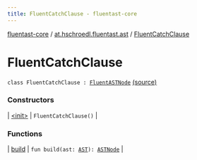 ```yaml
---
title: FluentCatchClause - fluentast-core
---
```


[fluentast-core](../../index.html) / [at.hschroedl.fluentast.ast](../index.html) / [FluentCatchClause](.)

# FluentCatchClause

`class FluentCatchClause : `[`FluentASTNode`](../-fluent-a-s-t-node/index.html) [(source)](http://github.com/hschroedl/fluentast/tree/master/core/at.hschroedl.fluentast/ast/ASTNode.kt#L55)

### Constructors

| [&lt;init&gt;](-init-.html) | `FluentCatchClause()` |

### Functions

| [build](build.html) | `fun build(ast: `[`AST`](https://help.eclipse.org/neon/topic/org.eclipse.jdt.doc.isv/reference/api/org/eclipse/jdt/core/dom/AST.html)`): `[`ASTNode`](https://help.eclipse.org/neon/topic/org.eclipse.jdt.doc.isv/reference/api/org/eclipse/jdt/core/dom/ASTNode.html) |

